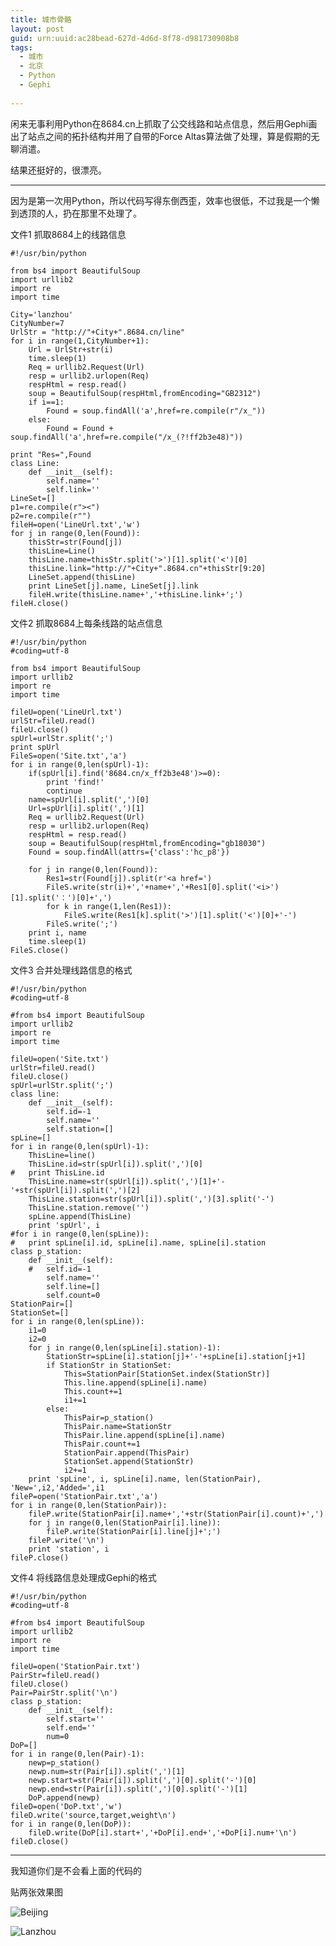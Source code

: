 ```yaml
---
title: 城市骨骼
layout: post
guid: urn:uuid:ac28bead-627d-4d6d-8f78-d981730908b8
tags:
  - 城市
  - 北京
  - Python
  - Gephi
  
---
```


闲来无事利用Python在8684.cn上抓取了公交线路和站点信息，然后用Gephi画出了站点之间的拓扑结构并用了自带的Force Altas算法做了处理，算是假期的无聊消遣。

结果还挺好的，很漂亮。

---
因为是第一次用Python，所以代码写得东倒西歪，效率也很低，不过我是一个懒到透顶的人，扔在那里不处理了。

文件1 抓取8684上的线路信息

    #!/usr/bin/python

    from bs4 import BeautifulSoup
    import urllib2
    import re
    import time
    
    City='lanzhou'
    CityNumber=7
    UrlStr = "http://"+City+".8684.cn/line"
    for i in range(1,CityNumber+1):
	    Url = UrlStr+str(i)
	    time.sleep(1)
	    Req = urllib2.Request(Url)
	    resp = urllib2.urlopen(Req)
	    respHtml = resp.read()
	    soup = BeautifulSoup(respHtml,fromEncoding="GB2312")
	    if i==1:
		    Found = soup.findAll('a',href=re.compile(r"/x_"))
	    else: 
		    Found = Found +     soup.findAll('a',href=re.compile("/x_(?!ff2b3e48)"))

    print "Res=",Found
    class Line:
	    def __init__(self):
		    self.name=''
		    self.link=''
    LineSet=[]
    p1=re.compile(r"><")
    p2=re.compile(r"")
    fileH=open('LineUrl.txt','w')
    for j in range(0,len(Found)):
	    thisStr=str(Found[j])
	    thisLine=Line()
	    thisLine.name=thisStr.split('>')[1].split('<')[0]
	    thisLine.link="http://"+City+".8684.cn"+thisStr[9:20]
	    LineSet.append(thisLine)
	    print LineSet[j].name, LineSet[j].link
	    fileH.write(thisLine.name+','+thisLine.link+';')
    fileH.close()

文件2 抓取8684上每条线路的站点信息

	#!/usr/bin/python
	#coding=utf-8
	
	from bs4 import BeautifulSoup
	import urllib2
	import re
	import time
	
	fileU=open('LineUrl.txt')
	urlStr=fileU.read()
	fileU.close()
	spUrl=urlStr.split(';')
	print spUrl
	FileS=open('Site.txt','a')
	for i in range(0,len(spUrl)-1):
		if(spUrl[i].find('8684.cn/x_ff2b3e48')>=0):
			print 'find!'
			continue
		name=spUrl[i].split(',')[0]
		Url=spUrl[i].split(',')[1]
		Req = urllib2.Request(Url)
		resp = urllib2.urlopen(Req)
		respHtml = resp.read()
		soup = BeautifulSoup(respHtml,fromEncoding="gb18030")
		Found = soup.findAll(attrs={'class':'hc_p8'})
	
		for j in range(0,len(Found)):
			Res1=str(Found[j]).split(r'<a href=')
			FileS.write(str(i)+','+name+','+Res1[0].split('<i>')[1].split('：')[0]+',')
			for k in range(1,len(Res1)):
				FileS.write(Res1[k].split('>')[1].split('<')[0]+'-')
			FileS.write(';')
		print i, name
		time.sleep(1)
	FileS.close()
文件3 合并处理线路信息的格式

	#!/usr/bin/python
	#coding=utf-8
	
	#from bs4 import BeautifulSoup
	import urllib2
	import re
	import time
	
	fileU=open('Site.txt')
	urlStr=fileU.read()
	fileU.close()
	spUrl=urlStr.split(';')
	class line:
		def __init__(self):
			self.id=-1
			self.name=''
			self.station=[]
	spLine=[]
	for i in range(0,len(spUrl)-1):
		ThisLine=line()
		ThisLine.id=str(spUrl[i]).split(',')[0]
	#	print ThisLine.id
		ThisLine.name=str(spUrl[i]).split(',')[1]+'-'+str(spUrl[i]).split(',')[2]
		ThisLine.station=str(spUrl[i]).split(',')[3].split('-')
		ThisLine.station.remove('')
		spLine.append(ThisLine)
		print 'spUrl', i
	#for i in range(0,len(spLine)):
	#	print spLine[i].id, spLine[i].name, spLine[i].station
	class p_station:
		def __init__(self):
		#	self.id=-1
			self.name=''
			self.line=[]
			self.count=0
	StationPair=[]
	StationSet=[]
	for i in range(0,len(spLine)):
		i1=0
		i2=0
		for j in range(0,len(spLine[i].station)-1):
			StationStr=spLine[i].station[j]+'-'+spLine[i].station[j+1]
			if StationStr in StationSet:
				This=StationPair[StationSet.index(StationStr)]
				This.line.append(spLine[i].name)
				This.count+=1
				i1+=1
			else:
				ThisPair=p_station()
				ThisPair.name=StationStr
				ThisPair.line.append(spLine[i].name)
				ThisPair.count+=1
				StationPair.append(ThisPair)
				StationSet.append(StationStr)
				i2+=1
		print 'spLine', i, spLine[i].name, len(StationPair), 'New=',i2,'Added=',i1
	fileP=open('StationPair.txt','a')
	for i in range(0,len(StationPair)):
		fileP.write(StationPair[i].name+','+str(StationPair[i].count)+',')
		for j in range(0,len(StationPair[i].line)):
			fileP.write(StationPair[i].line[j]+';')
		fileP.write('\n')
		print 'station', i
	fileP.close()
文件4 将线路信息处理成Gephi的格式

	#!/usr/bin/python
	#coding=utf-8
	
	#from bs4 import BeautifulSoup
	import urllib2
	import re
	import time
	
	fileU=open('StationPair.txt')
	PairStr=fileU.read()
	fileU.close()
	Pair=PairStr.split('\n')
	class p_station:
		def __init__(self):
			self.start=''
			self.end=''
			num=0
	DoP=[]
	for i in range(0,len(Pair)-1):
		newp=p_station()
		newp.num=str(Pair[i]).split(',')[1]
		newp.start=str(Pair[i]).split(',')[0].split('-')[0]
		newp.end=str(Pair[i]).split(',')[0].split('-')[1]
		DoP.append(newp)
	fileD=open('DoP.txt','w')
	fileD.write('source,target,weight\n')
	for i in range(0,len(DoP)):
		fileD.write(DoP[i].start+','+DoP[i].end+','+DoP[i].num+'\n')
	fileD.close()
---
我知道你们是不会看上面的代码的

贴两张效果图

![Beijing](/media/images/beijing.png)

![Lanzhou](/media/images/lanzhou.png)